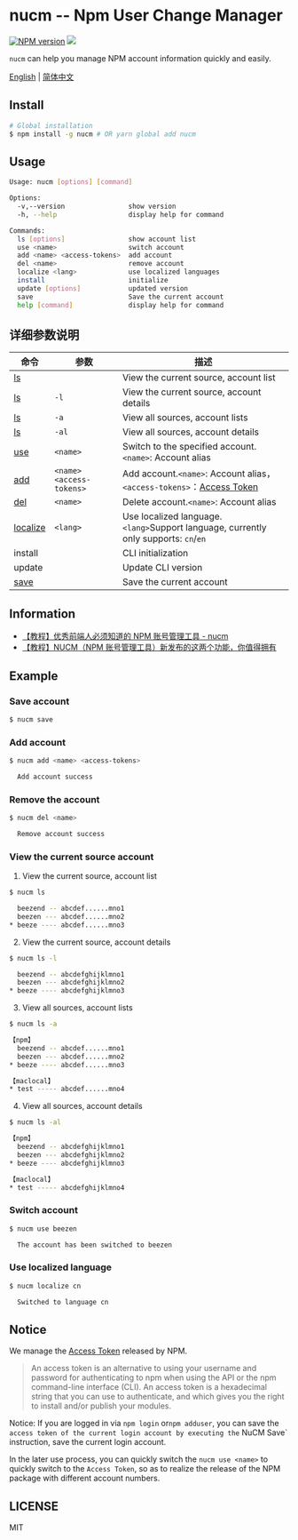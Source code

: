 # nucm -- Npm User Change Manager

[![NPM version][npm-image]][npm-url]
![](https://img.shields.io/badge/build-passing-green)

`nucm` can help you manage NPM account information quickly and easily.

[English](./README.md) | [简体中文](./README_CN.md)

## Install

```bash
# Global installation
$ npm install -g nucm # OR yarn global add nucm
```

## Usage

```bash
Usage: nucm [options] [command]

Options:
  -v,--version                show version
  -h, --help                  display help for command

Commands:
  ls [options]                show account list
  use <name>                  switch account
  add <name> <access-tokens>  add account
  del <name>                  remove account
  localize <lang>             use localized languages
  install                     initialize
  update [options]            updated version
  save                        Save the current account
  help [command]              display help for command
```

## 详细参数说明

| 命令                                   | 参数                       | 描述                                                                                                               |
| -------------------------------------- | -------------------------- | ------------------------------------------------------------------------------------------------------------------ |
| [ls](#view-the-current-source-account) |                            | View the current source, account list                                                                              |
| [ls](#view-the-current-source-account) | `-l`                       | View the current source, account details                                                                           |
| [ls](#view-the-current-source-account) | `-a`                       | View all sources, account lists                                                                                    |
| [ls](#view-the-current-source-account) | `-al`                      | View all sources, account details                                                                                  |
| [use](#switch-account)                 | `<name>`                   | Switch to the specified account.`<name>`: Account alias                                                            |
| [add](#add-account)                    | `<name>` `<access-tokens>` | Add account.`<name>`: Account alias，`<access-tokens>`：[Access Token](https://docs.npmjs.com/about-access-tokens) |
| [del](#remove-the-account)             | `<name>`                   | Delete account.`<name>`: Account alias                                                                             |
| [localize](#use-localized-language)    | `<lang>`                   | Use localized language. `<lang>`Support language, currently only supports: `cn`/`en`                               |
| install                                |                            | CLI initialization                                                                                                 |
| update                                 |                            | Update CLI version                                                                                                 |
| [save](#save-account)                  |                            | Save the current account                                                                                           |

## Information

- [【教程】优秀前端人必须知道的 NPM 账号管理工具 - nucm](https://juejin.cn/post/7059224326674841636)
- [【教程】NUCM（NPM 账号管理工具）新发布的这两个功能，你值得拥有](https://juejin.cn/post/7079411183408644104)

## Example

### Save account

```bash
$ nucm save
```

### Add account

```bash
$ nucm add <name> <access-tokens>

  Add account success
```

### Remove the account

```bash
$ nucm del <name>

  Remove account success
```

### View the current source account

1. View the current source, account list

```bash
$ nucm ls

  beezend -- abcdef......mno1
  beezen --- abcdef......mno2
* beeze ---- abcdef......mno3
```

2. View the current source, account details

```bash
$ nucm ls -l

  beezend -- abcdefghijklmno1
  beezen --- abcdefghijklmno2
* beeze ---- abcdefghijklmno3
```

3. View all sources, account lists

```bash
$ nucm ls -a

【npm】
  beezend -- abcdef......mno1
  beezen --- abcdef......mno2
* beeze ---- abcdef......mno3

【maclocal】
* test ----- abcdef......mno4
```

4. View all sources, account details

```bash
$ nucm ls -al

【npm】
  beezend -- abcdefghijklmno1
  beezen --- abcdefghijklmno2
* beeze ---- abcdefghijklmno3

【maclocal】
* test ----- abcdefghijklmno4
```

### Switch account

```bash
$ nucm use beezen

  The account has been switched to beezen
```

### Use localized language

```bash
$ nucm localize cn

  Switched to language cn
```

## Notice

We manage the [Access Token](https://docs.npmjs.com/about-access-tokens) released by NPM.

> An access token is an alternative to using your username and password for authenticating to npm when using the API or the npm command-line interface (CLI). An access token is a hexadecimal string that you can use to authenticate, and which gives you the right to install and/or publish your modules.

Notice: If you are logged in via `npm login` or`npm adduser`, you can save the `access token of the current login account by executing the` NuCM Save` instruction, save the current login account.

In the later use process, you can quickly switch the `nucm use <name>` to quickly switch to the `Access Token`, so as to realize the release of the NPM package with different account numbers.

## LICENSE

MIT

[npm-url]: https://www.npmjs.com/package/nucm
[npm-image]: https://img.shields.io/npm/v/nucm.svg
